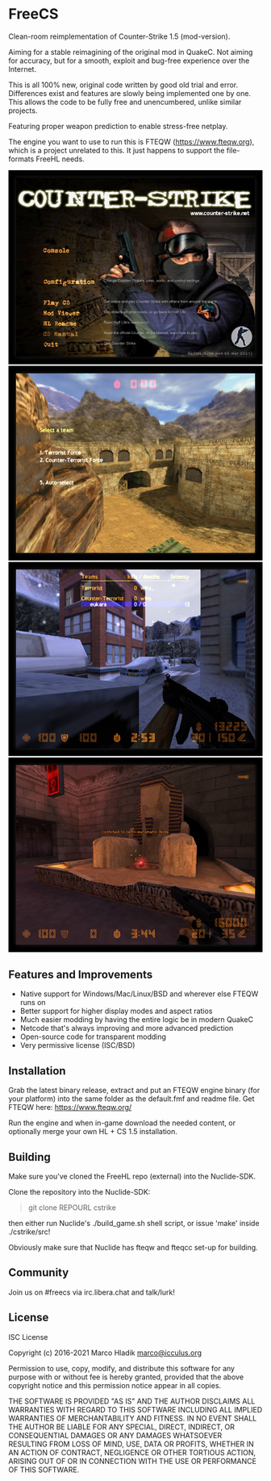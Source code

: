 # FreeCS
Clean-room reimplementation of Counter-Strike 1.5 (mod-version).

Aiming for a stable reimagining of the original mod in QuakeC.
Not aiming for accuracy, but for a smooth, exploit and bug-free
experience over the Internet.

This is all 100% new, original code written by good old trial and error.
Differences exist and features are slowly being implemented one by one.
This allows the code to be fully free and unencumbered, unlike similar projects.

Featuring proper weapon prediction to enable stress-free netplay.

The engine you want to use to run this is FTEQW (https://www.fteqw.org), which is a project unrelated to this. It just happens to support the file-formats FreeHL needs.

![Preview 1](img/preview1.jpg)
![Preview 2](img/preview2.jpg)
![Preview 3](img/preview3.jpg)
![Preview 4](img/preview4.jpg)

## Features and Improvements
* Native support for Windows/Mac/Linux/BSD and wherever else FTEQW runs on
* Better support for higher display modes and aspect ratios
* Much easier modding by having the entire logic be in modern QuakeC
* Netcode that's always improving and more advanced prediction
* Open-source code for transparent modding
* Very permissive license (ISC/BSD)

## Installation
Grab the latest binary release, extract and put an FTEQW engine binary (for your platform) into the same folder as the default.fmf and readme file.
Get FTEQW here: https://www.fteqw.org/

Run the engine and when in-game download the needed content, or optionally merge your own HL + CS 1.5 installation.

## Building
Make sure you've cloned the FreeHL repo (external) into the Nuclide-SDK.

Clone the repository into the Nuclide-SDK:

> git clone REPOURL cstrike

then either run Nuclide's ./build_game.sh shell script, or issue 'make' inside
./cstrike/src!

Obviously make sure that Nuclide has fteqw and fteqcc set-up for building.

## Community
Join us on #freecs via irc.libera.chat and talk/lurk!

## License
ISC License

Copyright (c) 2016-2021 Marco Hladik <marco@icculus.org>

Permission to use, copy, modify, and distribute this software for any
purpose with or without fee is hereby granted, provided that the above
copyright notice and this permission notice appear in all copies.

THE SOFTWARE IS PROVIDED "AS IS" AND THE AUTHOR DISCLAIMS ALL WARRANTIES
WITH REGARD TO THIS SOFTWARE INCLUDING ALL IMPLIED WARRANTIES OF
MERCHANTABILITY AND FITNESS. IN NO EVENT SHALL THE AUTHOR BE LIABLE FOR
ANY SPECIAL, DIRECT, INDIRECT, OR CONSEQUENTIAL DAMAGES OR ANY DAMAGES
WHATSOEVER RESULTING FROM LOSS OF MIND, USE, DATA OR PROFITS, WHETHER
IN AN ACTION OF CONTRACT, NEGLIGENCE OR OTHER TORTIOUS ACTION, ARISING
OUT OF OR IN CONNECTION WITH THE USE OR PERFORMANCE OF THIS SOFTWARE.
 
